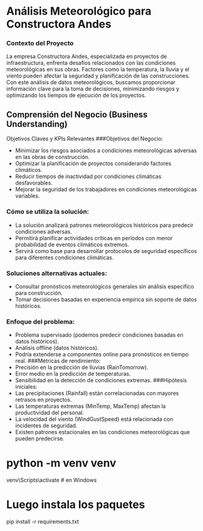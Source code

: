 # Análisis Meteorológico para Constructora Andes

### Contexto del Proyecto
La empresa Constructora Andes, especializada en proyectos de infraestructura, enfrenta desafíos relacionados con las condiciones meteorológicas en sus obras. Factores como la temperatura, la lluvia y el viento pueden afectar la seguridad y planificación de las construcciones. Con este análisis de datos meteorológicos, buscamos proporcionar información clave para la toma de decisiones, minimizando riesgos y optimizando los tiempos de ejecución de los proyectos.

## Comprensión del Negocio (Business Understanding)
Objetivos Claves y KPIs Relevantes
###Objetivos del Negocio:
- Minimizar los riesgos asociados a condiciones meteorológicas adversas en las obras de construcción.
- Optimizar la planificación de proyectos considerando factores climáticos.
- Reducir tiempos de inactividad por condiciones climáticas desfavorables.
- Mejorar la seguridad de los trabajadores en condiciones meteorológicas variables.

### Cómo se utiliza la solución:
- La solución analizará patrones meteorológicos históricos para predecir condiciones adversas.
- Permitirá planificar actividades críticas en períodos con menor probabilidad de eventos climáticos extremos.
- Servirá como base para desarrollar protocolos de seguridad específicos para diferentes condiciones climáticas.

### Soluciones alternativas actuales:
- Consultar pronósticos meteorológicos generales sin análisis específico para construcción.
- Tomar decisiones basadas en experiencia empírica sin soporte de datos históricos.

### Enfoque del problema:
- Problema supervisado (podemos predecir condiciones basadas en datos históricos).
- Análisis offline (datos históricos).
- Podría extenderse a componentes online para pronósticos en tiempo real.
###Métricas de rendimiento:
- Precisión en la predicción de lluvias (RainTomorrow).
- Error medio en la predicción de temperaturas.
- Sensibilidad en la detección de condiciones extremas.
###Hipótesis iniciales:
- Las precipitaciones (Rainfall) están correlacionadas con mayores retrasos en proyectos.
- Las temperaturas extremas (MinTemp, MaxTemp) afectan la productividad del personal.
- La velocidad del viento (WindGustSpeed) está relacionada con incidentes de seguridad.
- Existen patrones estacionales en las condiciones meteorológicas que pueden predecirse.
 
# python -m venv venv
venv\Scripts\activate  # en Windows

# Luego instala los paquetes
pip install -r requirements.txt
